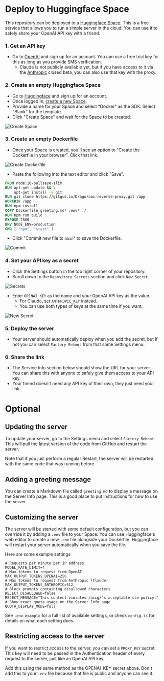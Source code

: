 # Deploy to Huggingface Space

This repository can be deployed to a [Huggingface Space](https://huggingface.co/spaces).  This is a free service that allows you to run a simple server in the cloud.  You can use it to safely share your OpenAI API key with a friend.

### 1. Get an API key
- Go to [OpenAI](https://openai.com/) and sign up for an account. You can use a free trial key for this as long as you provide SMS verification.
    - Claude is not publicly available yet, but if you have access to it via the [Anthropic](https://www.anthropic.com/) closed beta, you can also use that key with the proxy.

### 2. Create an empty Huggingface Space
- Go to [Huggingface](https://huggingface.co/) and sign up for an account.
- Once logged in, [create a new Space](https://huggingface.co/new-space).
- Provide a name for your Space and select "Docker" as the SDK.  Select "Blank" for the template.
- Click "Create Space" and wait for the Space to be created.

![Create Space](huggingface-createspace.png)

### 3. Create an empty Dockerfile
- Once your Space is created, you'll see an option to "Create the Dockerfile in your browser".  Click that link.

![Create Dockerfile](huggingface-dockerfile.png)
- Paste the following into the text editor and click "Save".
```dockerfile
FROM node:18-bullseye-slim
RUN apt-get update && \
    apt-get install -y git
RUN git clone https://gitgud.io/Drago/oai-reverse-proxy.git /app
WORKDIR /app
RUN npm install
COPY Dockerfile greeting.md* .env* ./
RUN npm run build
EXPOSE 7860
ENV NODE_ENV=production
CMD [ "npm", "start" ]
```
- Click "Commit new file to `main`" to save the Dockerfile.

![Commit](huggingface-savedockerfile.png)

### 4. Set your API key as a secret
- Click the Settings button in the top right corner of your repository.
- Scroll down to the `Repository Secrets` section and click `New Secret`.

![Secrets](https://files.catbox.moe/irrp2p.png)

- Enter `OPENAI_KEY` as the name and your OpenAI API key as the value.
    - For Claude, set `ANTHROPIC_KEY` instead.
    - You can use both types of keys at the same time if you want.

![New Secret](https://files.catbox.moe/ka6s1a.png)

### 5. Deploy the server
- Your server should automatically deploy when you add the secret, but if not you can select `Factory Reboot` from that same Settings menu.

### 6. Share the link
- The Service Info section below should show the URL for your server. You can share this with anyone to safely give them access to your API key.
- Your friend doesn't need any API key of their own, they just need your link.

# Optional

## Updating the server

To update your server, go to the Settings menu and select `Factory Reboot`.  This will pull the latest version of the code from GitHub and restart the server.

Note that if you just perform a regular Restart, the server will be restarted with the same code that was running before.

## Adding a greeting message

You can create a Markdown file called `greeting.md` to display a message on the Server Info page.  This is a good place to put instructions for how to use the server.

## Customizing the server

The server will be started with some default configuration, but you can override it by adding a `.env` file to your Space.  You can use Huggingface's web editor to create a new `.env` file alongside your Dockerfile. Huggingface will restart your server automatically when you save the file.

Here are some example settings:
```shell
# Requests per minute per IP address
MODEL_RATE_LIMIT=4
# Max tokens to request from OpenAI
MAX_OUTPUT_TOKENS_OPENAI=256
# Max tokens to request from Anthropic (Claude)
MAX_OUTPUT_TOKENS_ANTHROPIC=512
# Block prompts containing disallowed characters
REJECT_DISALLOWED=false
REJECT_MESSAGE="This content violates /aicg/'s acceptable use policy."
# Show exact quota usage on the Server Info page
QUOTA_DISPLAY_MODE=full
```

See `.env.example` for a full list of available settings, or check `config.ts` for details on what each setting does.

## Restricting access to the server

If you want to restrict access to the server, you can set a `PROXY_KEY` secret.  This key will need to be passed in the Authentication header of every request to the server, just like an OpenAI API key.

Add this using the same method as the OPENAI_KEY secret above. Don't add this to your `.env` file because that file is public and anyone can see it.
